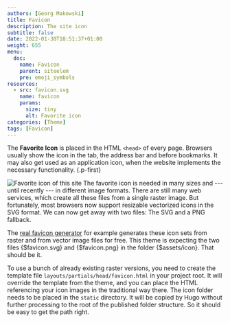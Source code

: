 ```yaml
---
authors: [Georg Makowski]
title: Favicon
description: The site icon
subtitle: false
date: 2022-01-30T18:51:37+01:00 
weight: 655
menu:
  doc:
    name: Favicon
    parent: siteelem
    pre: emoji_symbols
resources:
  - src: favicon.svg
    name: favicon
    params:
      size: tiny 
      alt: Favorite icon
categories: [Theme]
tags: [Favicon]
---
```


The **Favorite Icon** is placed in the HTML `<head>` of every page. Browsers usually show the icon in the tab, the address bar and before bookmarks. It may also get used as an application icon, when the website implements the necessary functionality.
{.p-first} <!--more-->

![Favorite icon of this site](favicon) The favorite icon is needed in many sizes and --- until recently --- in different image formats. There are still many web services, which create all these files from a single raster image. But fortunately, most browsers now support resizable vectorized icons in the SVG format. We can now get away with two files: The SVG and a PNG fallback.

The [real favicon generator](https://realfavicongenerator.net/) for example generates these icon sets from raster and from vector image files for free. This theme is expecting the two files {$favicon.svg} and {$favicon.png} in the folder {$assets/icon}. That should be it.

To use a bunch of already existing raster versions, you need to create the template file `layouts/partials/head/favicon.html` in your project root. It will override the template from the theme, and you can place the HTML referencing your icon images in the traditional way there. The icon folder needs to be placed in the `static` directory. It will be copied by Hugo without further processing to the root of the published folder structure. So it should be easy to get the path right.
